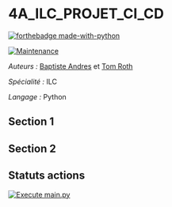 # 4A_ILC_PROJET_CI_CD
[![forthebadge made-with-python](http://ForTheBadge.com/images/badges/made-with-python.svg)](https://www.python.org/)

[![Maintenance](https://img.shields.io/badge/Maintained%3F-yes-green.svg)](https://GitHub.com/Naereen/StrapDown.js/graphs/commit-activity)

*Auteurs :* [Baptiste Andres](https://github.com/LeBourguignon) et [Tom Roth](https://github.com/tom-rh)

*Spécialité :* ILC

*Langage :* Python

## Section 1

## Section 2

## Statuts actions

[![Execute main.py](https://github.com/tom-rh/4A_ILC_PROJET_CI_CD/actions/workflows/execute_main_py.yml/badge.svg)](https://github.com/tom-rh/4A_ILC_PROJET_CI_CD/actions/workflows/execute_main_py.yml)
